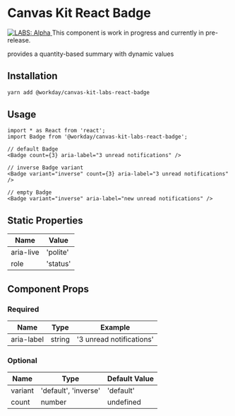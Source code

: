 # Canvas Kit React Badge

<a href="https://github.com/Workday/canvas-kit/tree/master/modules/_labs/README.md">
  <img src="https://img.shields.io/badge/LABS-alpha-orange" alt="LABS: Alpha" />
</a>  This component is work in progress and currently in pre-release.

provides a quantity-based summary with dynamic values

## Installation

```sh
yarn add @workday/canvas-kit-labs-react-badge
```

## Usage

```tsx
import * as React from 'react';
import Badge from '@workday/canvas-kit-labs-react-badge';

// default Badge
<Badge count={3} aria-label="3 unread notifications" />

// inverse Badge variant
<Badge variant="inverse" count={3} aria-label="3 unread notifications" />

// empty Badge
<Badge variant="inverse" aria-label="new unread notifications" />
```

## Static Properties

| Name      | Value    |
| --------- | -------- |
| aria-live | 'polite' |
| role      | 'status' |

## Component Props

### Required

| Name       | Type   | Example                  |
| ---------- | ------ | ------------------------ |
| aria-label | string | '3 unread notifications' |

### Optional

| Name    | Type                 | Default Value |
| ------- | -------------------- | ------------- |
| variant | 'default', 'inverse' | 'default'     |
| count   | number               | undefined     |
